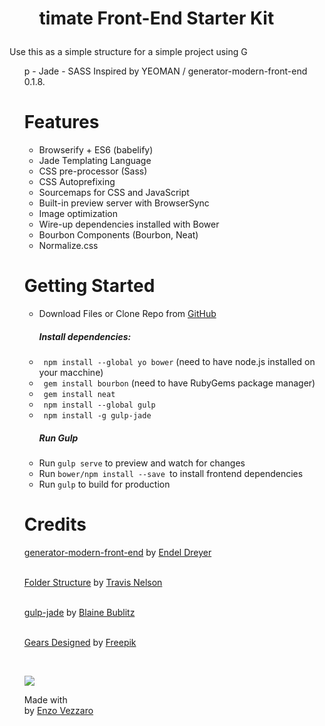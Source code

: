 <link rel='stylesheet', href='http://maxcdn.bootstrapcdn.com/font-awesome/4.4.0/css/font-awesome.min.css'>


# <ul>timate Front-End Starter Kit

Use this as a simple structure for a simple project using G<ul>p - Jade - SASS Inspired by YEOMAN / generator-modern-front-end 0.1.8.

# Features  <i class="fa fa-rocket"></i>

<ul>
  <li>Browserify + ES6 (babelify)</li>
  <li>Jade Templating Language </li>
  <li>CSS pre-processor (Sass)</li>
  <li>CSS Autoprefixing</li>
  <li>Sourcemaps for CSS and JavaScript</li>
  <li>Built-in preview server with BrowserSync</li>
  <li>Image optimization</li>
  <li>Wire-up dependencies installed with Bower</li>
  <li>Bourbon Components (Bourbon, Neat)</li>
  <li>Normalize.css</li>
</ul>

# Getting Started <i class="fa fa-cog fa-spin"></i>

<ul>
  <li>Download Files or Clone Repo from <a href="http://github.com/EnzoVezzaro/Starter-Kit" target="_blank"><i class="fa fa-github"></i> GitHub</a></li>
  <h5>Install dependencies: </h5>
  <li><i class="fa fa-chevron-right"></i><code> npm install --global yo bower</code> (need to have node.js installed on your macchine)</li>
  <li><i class="fa fa-chevron-right"></i><code> gem install bourbon</code> (need to have RubyGems package manager)</li>
  <li><i class="fa fa-chevron-right"></i><code> gem install neat</code></li>
  <li><i class="fa fa-chevron-right"></i><code> npm install --global gulp</code></li>
  <li><i class="fa fa-chevron-right"></i><code> npm install -g gulp-jade</code></li>
  <h5>Run Gulp</h5>
  <li>Run <code>gulp serve</code> to preview and watch for changes</li>
  <li>Run <code>bower/npm install --save <package></code>to install frontend dependencies</li>
  <li>Run <code>gulp</code> to build for production</li>
</ul>

# Credits  <i class="fa fa-users"></i>

<p><a href="http://github.com/endel/generator-modern-frontend" target="_blank">generator-modern-front-end</a> by <a href='http://endel.me/' target="_blank">Endel Dreyer</a></p>
<p><br><a href="http://devtipsstarterkit.com/" target="_blank">Folder Structure</a> by <a href='http://twitter.com/DevTipsShow' target="_blank">Travis Nelson</a></p>
<p><br><a href="http://github.com/phated/gulp-jade" target="_blank">gulp-jade</a> by <a href='http://github.com/phated' target="_blank">Blaine Bublitz</a></p>
<p><br><a href="http://www.freepik.com/free-vector/vectors_789673.htm" target="_blank">Gears Designed</a> by <a href='http://freepink.com' target="_blank">Freepik</a></p>
<p><br><i class="fa fa-hand-peace-o fa-3x"></i></p>

<a href="http://www.facebook.com/evezzaro" target="_blank"><img src="images/sprites/profile.png" class="profile"></a>
<p>Made with <i class="fa fa-heart"></i> <br>by <a href="http://github.com/EnzoVezzaro" target="_blank">Enzo Vezzaro</a></p>
